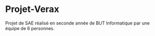 # Projet-Verax

Projet de SAE réalisé en seconde année de BUT Informatique par une équipe de 6 personnes.
